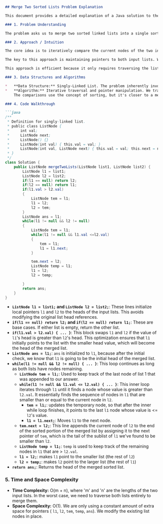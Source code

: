 ```markdown
## Merge Two Sorted Lists Problem Explanation

This document provides a detailed explanation of a Java solution to the LeetCode problem "Merge Two Sorted Lists".

### 1. Problem Understanding

The problem asks us to merge two sorted linked lists into a single sorted linked list. The input consists of the heads of the two sorted lists, `list1` and `list2`. The output should be the head of the merged sorted list, containing all nodes from both input lists in non-decreasing order.

### 2. Approach / Intuition

The core idea is to iteratively compare the current nodes of the two input lists (`list1` and `list2`) and append the smaller value to the merged list.  We use a `while` loop to continue this process until one of the lists becomes empty. After that, we simply append the remaining nodes of the non-empty list to the tail of the merged list.

The key to this approach is maintaining pointers to both input lists. We use a temporary node to keep track of the last node that we modified. We also handle edge cases where either list is initially empty.  We optimize a bit by initially ensuring `l1` is the smaller of the two lists to avoid having to instantiate a new list object.

This approach is efficient because it only requires traversing the lists once, and we're directly manipulating the node pointers to build the merged list.  No extra memory for sorting is required.

### 3. Data Structures and Algorithms

*   **Data Structure:** Singly-Linked List. The problem inherently involves linked lists.
*   **Algorithm:** Iterative traversal and pointer manipulation. We traverse both lists simultaneously and modify the `next` pointers to create the merged list.
    The comparisons use the concept of sorting, but it's closer to a merge operation rather than a full-fledged sorting algorithm.

### 4. Code Walkthrough

```java
/**
 * Definition for singly-linked list.
 * public class ListNode {
 *     int val;
 *     ListNode next;
 *     ListNode() {}
 *     ListNode(int val) { this.val = val; }
 *     ListNode(int val, ListNode next) { this.val = val; this.next = next; }
 * }
 */
class Solution {
    public ListNode mergeTwoLists(ListNode list1, ListNode list2) {
        ListNode l1 = list1;
        ListNode l2 = list2;
        if(l1 == null) return l2;
        if(l2 == null) return l1;
        if(l1.val > l2.val)
        {
            ListNode tem = l1;
            l1 = l2;
            l2 = tem;
        }
        ListNode ans = l1;
        while(l1 != null && l2 != null)
        {
            ListNode tem = l1;
            while(l1 != null && l1.val <=l2.val)
            {
                tem = l1;
                l1 = l1.next;
            }

            tem.next = l2;
            ListNode temp = l1;
            l1 = l2;
            l2 = temp;

        }
        return ans;
    }
}
```

*   **`ListNode l1 = list1;` and `ListNode l2 = list2;`**: These lines initialize local pointers `l1` and `l2` to the heads of the input lists.  This avoids modifying the original list head references.
*   **`if(l1 == null) return l2;` and `if(l2 == null) return l1;`**: These are base cases. If either list is empty, return the other list.
*   **`if(l1.val > l2.val) { ... }`**:  This block swaps `l1` and `l2` if the value of `l1`'s head is greater than `l2`'s head. This optimization ensures that `l1` initially points to the list with the smaller head value, which will become the head of the merged list.
*   **`ListNode ans = l1;`**:  `ans` is initialized to `l1`, because after the initial check, we know that `l1` is going to be the initial head of the merged list.
*   **`while(l1 != null && l2 != null) { ... }`**: This loop continues as long as both lists have nodes remaining.
    *   **`ListNode tem = l1;`**: Used to keep track of the last node of list 1 that was appended to our answer.
    *   **`while(l1 != null && l1.val <= l2.val) { ... }`**: This inner loop iterates through `l1` until it finds a node whose value is greater than `l2.val`. It essentially finds the sequence of nodes in `l1` that are smaller than or equal to the current node in `l2`.
        *   **`tem = l1;`**: updates the temporary node, so that after the inner while loop finishes, it points to the last `l1` node whose value is <= `l2`'s value.
        *   **`l1 = l1.next;`**: Moves `l1` to the next node.
    *   **`tem.next = l2;`**: This line appends the current node of `l2` to the end of the sorted portion of the merged list by assigning it to the next pointer of `tem`, which is the tail of the sublist of `l1` we've found to be smaller than `l2`.
    *   **`ListNode temp = l1;`**: `temp` is used to keep track of the remaining nodes in `l1` that are > `l2.val`.
    *   **`l1 = l2;`**: makes `l1` point to the smaller list (the rest of `l2`)
    *   **`l2 = temp;`**: makes `l2` point to the larger list (the rest of `l1`)
*   **`return ans;`**: Returns the head of the merged sorted list.

### 5. Time and Space Complexity

*   **Time Complexity:** O(m + n), where 'm' and 'n' are the lengths of the two input lists. In the worst case, we need to traverse both lists entirely to merge them.
*   **Space Complexity:** O(1).  We are only using a constant amount of extra space for pointers ( `l1`, `l2`, `tem`, `temp`, `ans`).  We modify the existing list nodes in place.
```